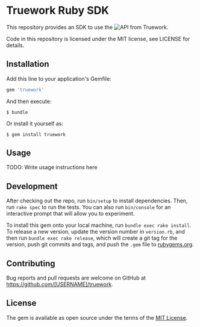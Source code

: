 # Truework Ruby  SDK

This repository provides an SDK to use the ![API from Truework](https://www.truework.com/docs/api/).

Code in this repository is licensed under the MIT license, see LICENSE for details.

## Installation

Add this line to your application's Gemfile:

```ruby
gem 'truework'
```

And then execute:

    $ bundle

Or install it yourself as:

    $ gem install truework

## Usage

TODO: Write usage instructions here

## Development

After checking out the repo, run `bin/setup` to install dependencies. Then, run `rake spec` to run the tests. You can also run `bin/console` for an interactive prompt that will allow you to experiment.

To install this gem onto your local machine, run `bundle exec rake install`. To release a new version, update the version number in `version.rb`, and then run `bundle exec rake release`, which will create a git tag for the version, push git commits and tags, and push the `.gem` file to [rubygems.org](https://rubygems.org).

## Contributing

Bug reports and pull requests are welcome on GitHub at https://github.com/[USERNAME]/truework.

## License

The gem is available as open source under the terms of the [MIT License](https://opensource.org/licenses/MIT).
